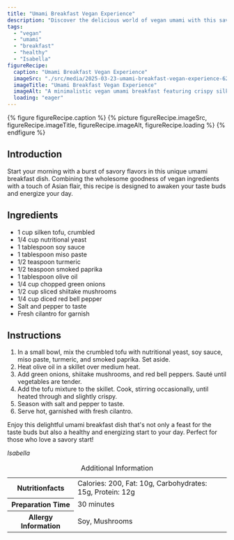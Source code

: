 ```yaml
---
title: "Umami Breakfast Vegan Experience"
description: "Discover the delicious world of vegan umami with this savory breakfast recipe, featuring silken tofu, shiitake mushrooms, and a hint of miso."
tags:
  - "vegan"
  - "umami"
  - "breakfast"
  - "healthy"
  - "Isabella"
figureRecipe: 
  caption: "Umami Breakfast Vegan Experience"
  imageSrc: "./src/media/2025-03-23-umami-breakfast-vegan-experience-6201.png"
  imageTitle: "Umami Breakfast Vegan Experience"
  imageAlt: "A minimalistic vegan umami breakfast featuring crispy silken tofu with green onions, shiitake mushrooms, and red peppers, garnished with cilantro, in natural light."
  loading: "eager"
---
```


{% figure figureRecipe.caption %}
{% picture figureRecipe.imageSrc, figureRecipe.imageTitle, figureRecipe.imageAlt, figureRecipe.loading %}
{% endfigure %}

## Introduction

Start your morning with a burst of savory flavors in this unique umami breakfast dish. Combining the wholesome goodness of vegan ingredients with a touch of Asian flair, this recipe is designed to awaken your taste buds and energize your day.

## Ingredients

- 1 cup silken tofu, crumbled 
- 1/4 cup nutritional yeast 
- 1 tablespoon soy sauce 
- 1 tablespoon miso paste 
- 1/2 teaspoon turmeric 
- 1/2 teaspoon smoked paprika 
- 1 tablespoon olive oil 
- 1/4 cup chopped green onions 
- 1/2 cup sliced shiitake mushrooms 
- 1/4 cup diced red bell pepper 
- Salt and pepper to taste 
- Fresh cilantro for garnish

## Instructions

1. In a small bowl, mix the crumbled tofu with nutritional yeast, soy sauce, miso paste, turmeric, and smoked paprika. Set aside. 
2. Heat olive oil in a skillet over medium heat. 
3. Add green onions, shiitake mushrooms, and red bell peppers. Sauté until vegetables are tender. 
4. Add the tofu mixture to the skillet. Cook, stirring occasionally, until heated through and slightly crispy. 
5. Season with salt and pepper to taste. 
6. Serve hot, garnished with fresh cilantro.

Enjoy this delightful umami breakfast dish that's not only a feast for the taste buds but also a healthy and energizing start to your day. Perfect for those who love a savory start!

*Isabella*

<table><caption class='sr-only'>Additional Information</caption><tr><th>Nutritionfacts</th><td>Calories: 200, Fat: 10g, Carbohydrates: 15g, Protein: 12g&nbsp;</td></tr><tr><th>Preparation Time</th><td>30 minutes&nbsp;</td></tr><tr><th>Allergy Information</th><td>Soy, Mushrooms&nbsp;</td></tr></table>

